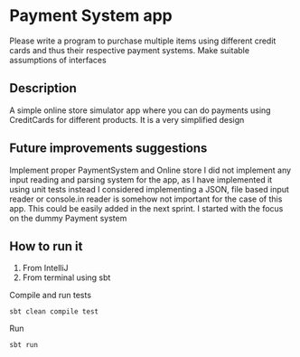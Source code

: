 Payment System app
=====
Please write a program to purchase multiple items using different credit cards and thus their respective payment systems. 
Make suitable assumptions of interfaces

Description
-------
A simple online store simulator app where you can do payments using CreditCards for different products. 
It is a very simplified design

Future improvements suggestions
-------
Implement proper PaymentSystem and Online store
I did not implement any input reading and parsing system for the app, as I have implemented it using unit tests instead
I considered implementing a JSON, file based input reader or console.in reader is somehow not important for the case
of this app. This could be easily added in the next sprint. I started with the focus on the dummy Payment system

How to run it
-------
1) From IntelliJ
2) From terminal using sbt

Compile and run tests
```sbtshell
sbt clean compile test
```

Run
```sbtshell
sbt run
```